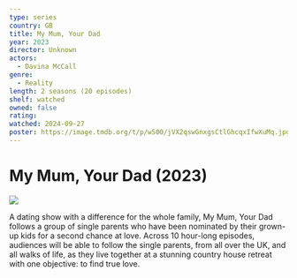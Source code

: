 ```yaml
---
type: series
country: GB
title: My Mum, Your Dad
year: 2023
director: Unknown
actors:
  - Davina McCall
genre:
  - Reality
length: 2 seasons (20 episodes)
shelf: watched
owned: false
rating:
watched: 2024-09-27
poster: https://image.tmdb.org/t/p/w500/jVX2qswGnxgsCtlGhcqxIfwXuMq.jpg
---
```


# My Mum, Your Dad (2023)

![](https://image.tmdb.org/t/p/w500/jVX2qswGnxgsCtlGhcqxIfwXuMq.jpg)

A dating show with a difference for the whole family, My Mum, Your Dad follows a group of single parents who have been nominated by their grown-up kids for a second chance at love. Across 10 hour-long episodes, audiences will be able to follow the single parents, from all over the UK, and all walks of life, as they live together at a stunning country house retreat with one objective: to find true love.